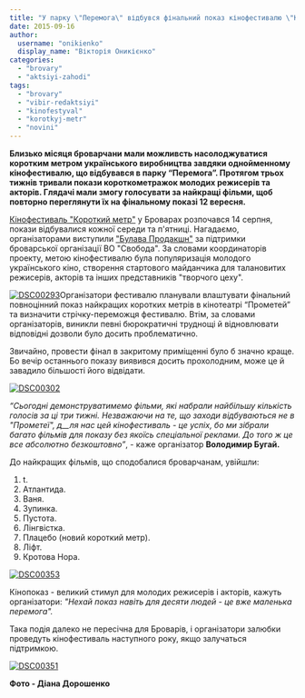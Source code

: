 ```yaml
---
title: "У парку \"Перемога\" відбувся фінальний показ кінофестивалю \"Короткий метр\""
date: 2015-09-16
author: 
  username: "onikienko"
  display_name: "Вікторія Оникієнко"
categories: 
  - "brovary"
  - "aktsiyi-zahodi"
tags: 
  - "brovary"
  - "vibir-redaktsiyi"
  - "kinofestyval"
  - "korotkyj-metr"
  - "novini"
---
```


**Близько місяця броварчани мали можливсть насолоджуватися коротким метром українського виробництва завдяки однойменному кінофестивалю, що відбувався в парку “Перемога”. Протягом трьох тижнів тривали покази короткометражок молодих режисерів та акторів. Глядачі мали змогу голосувати за найкращі фільми, щоб повторно переглянути їх на фінальному показі 12 вересня.**

[Кінофестиваль "Короткий метр"](https://mpz.brovary.org/kinofestyval-u-brovarah-protyagom-misyatsya-v-parku-peremoga-bezkoshtovno-pokazuvatymut-filmy/) у Броварах розпочався 14 серпня, покази відбувалися кожної середи та п'ятниці. Нагадаємо, організаторами виступили ["Булава Продакшн"](https://www.facebook.com/groups/bulprod/permalink/1051789294834135/) за підтримки броварської організації ВО "Свобода". За словами координаторів проекту, метою кінофестивалю була популяризація молодого українського кіно, створення стартового майданчика для талановитих режисерів, акторів та інших представників "творчого цеху".

[![DSC00293](https://mpz.brovary.org/wp-content/uploads/2015/09/DSC00293.jpg)](https://mpz.brovary.org/wp-content/uploads/2015/09/DSC00293.jpg)Організатори фестивалю планували влаштувати фінальний повноцінний показ найкращих коротких метрів в кінотеатрі “Прометей” та визначити стрічку-переможця фестивалю. Втім, за словами організаторів, виникли певні бюрократичні труднощі й відновлювати відповідні дозволи було досить проблематично.

Звичайно, провести фінал в закритому приміщенні було б значно краще. Бо вечір останнього показу виявився досить прохолодним, може це й завадило більшості його відвідати.

[![DSC00302](https://mpz.brovary.org/wp-content/uploads/2015/09/DSC00302.jpg)](https://mpz.brovary.org/wp-content/uploads/2015/09/DSC00302.jpg)

_“Сьогодні демонструватимемо фільми, які набрали найбільшу кількість голосів за ці три тижні. Незважаючи на те, що заходи відбуваються не в "Прометеї", д__ля нас цей кінофестиваль - це успіх, бо ми зібрали багато фільмів для показу без якоїсь спеціальної реклами. До того ж це все абсолютно безкоштовно”_, - каже організатор **Володимир Бугай.**

До найкращих фільмів, що сподобалися броварчанам, увійшли:

1. t.
2. Атлантида.
3. Ваня.
4. Зупинка.
5. Пустота.
6. Лінгвістка.
7. Плацебо (новий короткий метр).
8. Ліфт.
9. Кротова Нора.

[![DSC00353](https://mpz.brovary.org/wp-content/uploads/2015/09/DSC00353.jpg)](https://mpz.brovary.org/wp-content/uploads/2015/09/DSC00353.jpg)

Кінопоказ - великий стимул для молодих режисерів і акторів, кажуть організатори: _"Нехай показ навіть для десяти людей - це вже маленька перемога"._

Така подія далеко не пересічна для Броварів, і організатори залюбки проведуть кінофестиваль наступного року, якщо залучаться підтримкою.

[![DSC00351](https://mpz.brovary.org/wp-content/uploads/2015/09/DSC00351.jpg)](https://mpz.brovary.org/wp-content/uploads/2015/09/DSC00351.jpg)

**Фото - Діана Дорошенко**
